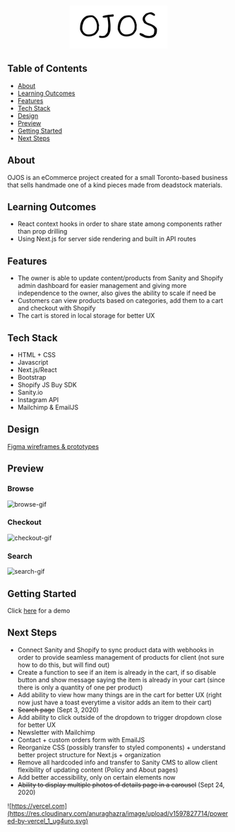 <p align="center"><img src="./web/public/header.png" alt="ojos-header"/></p>

## Table of Contents
- [About](#about)
- [Learning Outcomes](#learning-outcomes)
- [Features](#features)
- [Tech Stack](#tech-stack)
- [Design](#design)
- [Preview](#preview)
- [Getting Started](#getting-started)
- [Next Steps](#next-steps)

## About 
OJOS is an eCommerce project created for a small Toronto-based business that sells handmade one of a kind pieces made from deadstock materials.  

## Learning Outcomes
- React context hooks in order to share state among components rather than prop drilling
- Using Next.js for server side rendering and built in API routes 

## Features
- The owner is able to update content/products from Sanity and Shopify admin dashboard for easier management and giving more independence to the owner, also gives the ability to scale if need be 
- Customers can view products based on categories, add them to a cart and checkout with Shopify
- The cart is stored in local storage for better UX 

## Tech Stack
- HTML + CSS
- Javascript
- Next.js/React
- Bootstrap
- Shopify JS Buy SDK
- Sanity.io 
- Instagram API
- Mailchimp & EmailJS

## Design
[Figma wireframes & prototypes](https://www.figma.com/file/Tcwbu0SNd8V8mFCPEImZLe/v1)

## Preview

### Browse
<img src="./web/public/gifs/ojos.gif" alt="browse-gif"/>

### Checkout
<img src="./web/public/gifs/checkout.gif" alt="checkout-gif"/>

### Search
<img src="./web/public/gifs/search.gif" alt="search-gif"/>

## Getting Started 
Click [here](https://ojos.vercel.app) for a demo

## Next Steps
- Connect Sanity and Shopify to sync product data with webhooks in order to provide seamless management of products for client (not sure how to do this, but will find out)
- Create a function to see if an item is already in the cart, if so disable button and show message saying the item is already in your cart (since there is only a quantity of one per product)
- Add ability to view how many things are in the cart for better UX (right now just have a toast everytime a visitor adds an item to their cart)
- ~~Search page~~ (Sept 3, 2020)
- Add ability to click outside of the dropdown to trigger dropdown close for better UX 
- Newsletter with Mailchimp
- Contact + custom orders form with EmailJS
- Reorganize CSS (possibly transfer to styled components) + understand better project structure for Next.js + organization
- Remove all hardcoded info and transfer to Sanity CMS to allow client flexibility of updating content (Policy and About pages)
- Add better accessibility, only on certain elements now
- ~~Ability to display multiple photos of details page in a carousel~~ (Sept 24, 2020)

![https://vercel.com](https://res.cloudinary.com/anuraghazra/image/upload/v1597827714/powered-by-vercel_1_ug4uro.svg)
